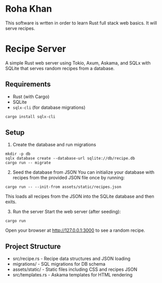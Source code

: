 # Roha Khan<br>
This software is wrtten in order to learn Rust full stack web basics. It will serve recipes. 

# Recipe Server

A simple Rust web server using Tokio, Axum, Askama, and SQLx with SQLite
that serves random recipes from a database.


## Requirements

- Rust (with Cargo)
- SQLite
- `sqlx-cli` (for database migrations)

```sh
cargo install sqlx-cli
```

## Setup

1. Create the database and run migrations
```
mkdir -p db
sqlx database create --database-url sqlite://db/recipe.db
cargo run -- migrate
```

2. Seed the database from JSON
You can initialize your database with recipes from the provided JSON file once by running:
```
cargo run -- --init-from assets/static/recipes.json
```
This loads all recipes from the JSON into the SQLite database and then exits.

3. Run the server
Start the web server (after seeding):
```
cargo run
```
Open your browser at http://127.0.0.1:3000 to see a random recipe.


## Project Structure

- src/recipe.rs - Recipe data structures and JSON loading
- migrations/ - SQL migrations for DB schema
- assets/static/ - Static files including CSS and recipes JSON
- src/templates.rs - Askama templates for HTML rendering

